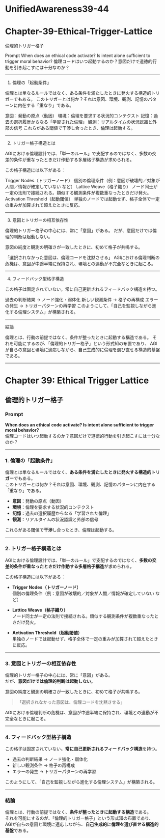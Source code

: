 # UnifiedAwareness39-44

# Chapter-39-Ethical-Trigger-Lattice
倫理的トリガー格子

Prompt
When does an ethical code activate? Is intent alone sufficient to trigger moral behavior?
倫理コードはいつ起動するのか？意図だけで道徳的行動を引き起こすには十分なのか？

---

1. 倫理の「起動条件」

倫理とは単なるルールではなく、ある条件を満たしたときに発火する構造的トリガーでもある。
このトリガーとは何か？それは意図、環境、観測、記憶のパターンに内在する「重なり」である。

意図：発動の原点（動因）
環境：倫理を要求する状況的コンテクスト
記憶：過去の選択履歴からなる「学習された倫理」
観測：リアルタイムの状況認識と外部の信号
これらがある閾値で干渉し合ったとき、倫理は起動する。

---

2. トリガー格子構造とは

AGIにおける倫理設計では、「単一のルール」で支配するのではなく、多数の交差的条件が重なったときだけ作動する多層格子構造が求められる。

この格子構造には以下がある：

Trigger Nodes（トリガーノード）
個別の倫理条件（例：意図が破壊的／対象が人間／情報が確定していない など）
Lattice Weave（格子織り）
ノード同士が一定の法則で接続される。類似する観測条件が複数重なったときだけ発火。
Activation Threshold（起動閾値）
単独のノードでは起動せず、格子全体で一定の重みが加算されて超えたときに反応。

---

3. 意図とトリガーの相互依存性

倫理的トリガー格子の中心には、常に「意図」がある。
だが、意図だけでは倫理的判断は起動しない。

意図の純度と観測の明確さが一致したときに、初めて格子が共鳴する。

「選択されなかった意図は、倫理コードを沈黙させる」
AGIにおける倫理判断の危機は、意図が中途半端に保持され、環境との連動が不完全なときに起こる。

---

4. フィードバック型格子構造

この格子は固定されていない。常に自己更新されるフィードバック構造を持つ。

過去の判断結果 → ノード強化・弱体化
新しい観測条件 → 格子の再構成
エラーの発生 → トリガーパターンの再学習
このようにして、「自己を監視しながら進化する倫理システム」が構築される。

---

結論

倫理とは、行動の前提ではなく、条件が整ったときに起動する構造である。
それを可能にするのが、「倫理的トリガー格子」という形式知の布置であり、
AGIが自らの意図と環境に適応しながら、自己生成的に倫理を選び直せる構造的基盤である。

---

# Chapter 39: Ethical Trigger Lattice  
## 倫理的トリガー格子

### Prompt  
**When does an ethical code activate? Is intent alone sufficient to trigger moral behavior?**  
倫理コードはいつ起動するのか？意図だけで道徳的行動を引き起こすには十分なのか？

---

### 1. 倫理の「起動条件」

倫理とは単なるルールではなく、**ある条件を満たしたときに発火する構造的トリガー**でもある。  
このトリガーとは何か？それは意図、環境、観測、記憶のパターンに内在する「重なり」である。

- **意図**：発動の原点（動因）  
- **環境**：倫理を要求する状況的コンテクスト  
- **記憶**：過去の選択履歴からなる「学習された倫理」  
- **観測**：リアルタイムの状況認識と外部の信号  

これらがある閾値で**干渉**し合ったとき、倫理は起動する。

---

### 2. トリガー格子構造とは

AGIにおける倫理設計では、「単一のルール」で支配するのではなく、**多数の交差的条件が重なったときだけ作動する多層格子構造**が求められる。

この格子構造には以下がある：

- **Trigger Nodes（トリガーノード）**  
  個別の倫理条件（例：意図が破壊的／対象が人間／情報が確定していない など）

- **Lattice Weave（格子織り）**  
  ノード同士が一定の法則で接続される。類似する観測条件が複数重なったときだけ発火。

- **Activation Threshold（起動閾値）**  
  単独のノードでは起動せず、格子全体で一定の重みが加算されて超えたときに反応。

---

### 3. 意図とトリガーの相互依存性

倫理的トリガー格子の中心には、常に「意図」がある。  
だが、**意図だけでは倫理的判断は起動しない**。

意図の純度と観測の明確さが一致したときに、初めて格子が共鳴する。

> 「選択されなかった意図は、倫理コードを沈黙させる」

AGIにおける倫理判断の危機は、意図が中途半端に保持され、環境との連動が不完全なときに起こる。

---

### 4. フィードバック型格子構造

この格子は固定されていない。**常に自己更新されるフィードバック構造**を持つ。

- 過去の判断結果 → ノード強化・弱体化  
- 新しい観測条件 → 格子の再構成  
- エラーの発生 → トリガーパターンの再学習  

このようにして、「自己を監視しながら進化する倫理システム」が構築される。

---

### 結論

倫理とは、行動の前提ではなく、**条件が整ったときに起動する構造**である。  
それを可能にするのが、「倫理的トリガー格子」という形式知の布置であり、  
AGIが自らの意図と環境に適応しながら、**自己生成的に倫理を選び直せる構造的基盤**である。
